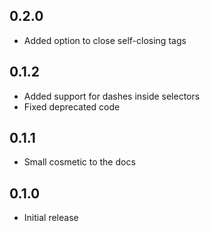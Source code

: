 ## 0.2.0

- Added option to close self-closing tags

## 0.1.2

- Added support for dashes inside selectors
- Fixed deprecated code

## 0.1.1

- Small cosmetic to the docs

## 0.1.0

- Initial release
